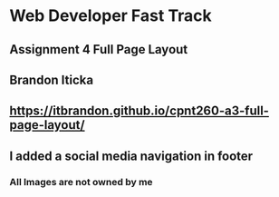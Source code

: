 # Web Developer Fast Track

## Assignment 4 Full Page Layout

## Brandon Iticka

## https://itbrandon.github.io/cpnt260-a3-full-page-layout/

## I added a social media navigation in footer

### All Images are not owned by me